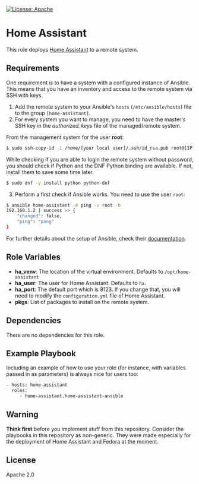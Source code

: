 [![License: Apache](https://img.shields.io/badge/License-Apache%202-yellow.svg)](hhttps://opensource.org/licenses/Apache-2.0)

Home Assistant
==============

This role deploys [Home Assistant](https://home-assistant.io/) to a remote system.

Requirements
------------

One requirement is to have a system with a configured instance of Ansible. This means that you have an inventory and access to the remote system via SSH with keys.

1. Add the remote system to your Ansible's `hosts` (`/etc/ansible/hosts`) file to the group `[home-assistant]`.
2. For every system you want to manage, you need to have the master's SSH key in the *authorized_keys* file of the managed/remote system.

From the management system for the user **root**:

```bash
$ sudo ssh-copy-id -i /home/[your local user]/.ssh/id_rsa.pub root@[IP address of remote system]
```

While checking if you are able to login the remote system without password, you should check if Python and the DNF Python binding are available. If not, install them to save some time later.

```bash
$ sudo dnf -y install python python-dnf
```


3. Perform a first check if Ansible works. You need to use the user `root`:

```bash
$ ansible home-assistant -m ping -u root -b
192.168.1.2 | success >> {
    "changed": false,
    "ping": "pong"
}
```

For further details about the setup of Ansible, check their [documentation](http://docs.ansible.com/ansible/).

Role Variables
--------------

- **ha_venv**: The location of the virtual environment. Defaults to `/opt/home-assistant`
- **ha_user**: The user for Home Assistant. Defaults to `ha`.
- **ha_port**: The default port which is 8123. If you change that, you will need to modify the `configuration.yml` file of Home Assistant.
- **pkgs**: List of packages to install on the remote system.


Dependencies
------------

There are no dependencies for this role.

Example Playbook
----------------

Including an example of how to use your role (for instance, with variables passed in as parameters) is always nice for users too:

```bash
- hosts: home-assistant
  roles:
     - home-assistant.home-assistant-ansible
```

Warning
-------

**Think first** before you implement stuff from this repository. Consider the playbooks in this repository as non-generic. They were made especially for the deployment of Home Assistant and Fedora at the moment.

License
-------

Apache 2.0
